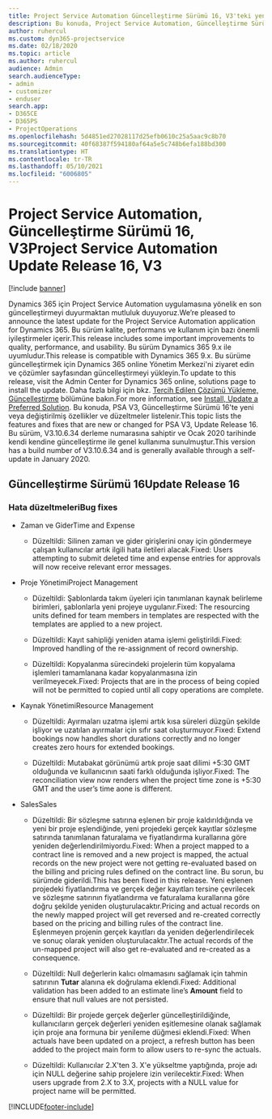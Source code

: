 ```yaml
---
title: Project Service Automation Güncelleştirme Sürümü 16, V3'teki yenilikler veya değişiklikler
description: Bu konuda, Project Service Automation, Güncelleştirme Sürümü 16, V3'teki özellikler ve düzeltmeler listelenir.
author: ruhercul
ms.custom: dyn365-projectservice
ms.date: 02/18/2020
ms.topic: article
ms.author: ruhercul
audience: Admin
search.audienceType:
- admin
- customizer
- enduser
search.app:
- D365CE
- D365PS
- ProjectOperations
ms.openlocfilehash: 5d4851ed27028117d25efb0610c25a5aac9c8b70
ms.sourcegitcommit: 40f68387f594180af64a5e5c748b6efa188bd300
ms.translationtype: HT
ms.contentlocale: tr-TR
ms.lasthandoff: 05/10/2021
ms.locfileid: "6006805"
---
```

# <a name="project-service-automation-update-release-16-v3"></a><span data-ttu-id="282de-103">Project Service Automation, Güncelleştirme Sürümü 16, V3</span><span class="sxs-lookup"><span data-stu-id="282de-103">Project Service Automation Update Release 16, V3</span></span>

[!include [banner](../includes/psa-now-project-operations.md)]

<span data-ttu-id="282de-104">Dynamics 365 için Project Service Automation uygulamasına yönelik en son güncelleştirmeyi duyurmaktan mutluluk duyuyoruz.</span><span class="sxs-lookup"><span data-stu-id="282de-104">We’re pleased to announce the latest update for the Project Service Automation application for Dynamics 365.</span></span> <span data-ttu-id="282de-105">Bu sürüm kalite, performans ve kullanım için bazı önemli iyileştirmeler içerir.</span><span class="sxs-lookup"><span data-stu-id="282de-105">This release includes some important improvements to quality, performance, and usability.</span></span>  <span data-ttu-id="282de-106">Bu sürüm Dynamics 365 9.x ile uyumludur.</span><span class="sxs-lookup"><span data-stu-id="282de-106">This release is compatible with Dynamics 365 9.x.</span></span> <span data-ttu-id="282de-107">Bu sürüme güncelleştirmek için Dynamics 365 online Yönetim Merkezi'ni ziyaret edin ve çözümler sayfasından güncelleştirmeyi yükleyin.</span><span class="sxs-lookup"><span data-stu-id="282de-107">To update to this release, visit the Admin Center for Dynamics 365 online, solutions page to install the update.</span></span> <span data-ttu-id="282de-108">Daha fazla bilgi için bkz. [Tercih Edilen Çözümü Yükleme, Güncelleştirme](/dynamics365/project-service/upgrade-psa-home-page) bölümüne bakın.</span><span class="sxs-lookup"><span data-stu-id="282de-108">For more information, see [Install, Update a Preferred Solution](/dynamics365/project-service/upgrade-psa-home-page).</span></span>
<span data-ttu-id="282de-109">Bu konuda, PSA V3, Güncelleştirme Sürümü 16'te yeni veya değiştirilmiş özellikler ve düzeltmeler listelenir.</span><span class="sxs-lookup"><span data-stu-id="282de-109">This topic lists the features and fixes that are new or changed for PSA V3, Update Release 16.</span></span> <span data-ttu-id="282de-110">Bu sürüm, V3.10.6.34 derleme numarasına sahiptir ve Ocak 2020 tarihinde kendi kendine güncelleştirme ile genel kullanıma sunulmuştur.</span><span class="sxs-lookup"><span data-stu-id="282de-110">This version has a build number of V3.10.6.34 and is generally available through a self-update in January 2020.</span></span>


## <a name="update-release-16"></a><span data-ttu-id="282de-111">Güncelleştirme Sürümü 16</span><span class="sxs-lookup"><span data-stu-id="282de-111">Update Release 16</span></span>

### <a name="bug-fixes"></a><span data-ttu-id="282de-112">Hata düzeltmeleri</span><span class="sxs-lookup"><span data-stu-id="282de-112">Bug fixes</span></span>

-   <span data-ttu-id="282de-113">Zaman ve Gider</span><span class="sxs-lookup"><span data-stu-id="282de-113">Time and Expense</span></span>

    -   <span data-ttu-id="282de-114">Düzeltildi: Silinen zaman ve gider girişlerini onay için göndermeye çalışan kullanıcılar artık ilgili hata iletileri alacak.</span><span class="sxs-lookup"><span data-stu-id="282de-114">Fixed: Users attempting to submit deleted time and expense entries for approvals will now receive relevant error messages.</span></span>

-   <span data-ttu-id="282de-115">Proje Yönetimi</span><span class="sxs-lookup"><span data-stu-id="282de-115">Project Management</span></span>

    -   <span data-ttu-id="282de-116">Düzeltildi: Şablonlarda takım üyeleri için tanımlanan kaynak belirleme birimleri, şablonlarla yeni projeye uygulanır.</span><span class="sxs-lookup"><span data-stu-id="282de-116">Fixed: The resourcing units defined for team members in templates are respected with the templates are applied to a new project.</span></span>

    -   <span data-ttu-id="282de-117">Düzeltildi: Kayıt sahipliği yeniden atama işlemi geliştirildi.</span><span class="sxs-lookup"><span data-stu-id="282de-117">Fixed: Improved handling of the re-assignment of record ownership.</span></span>

    -   <span data-ttu-id="282de-118">Düzeltildi: Kopyalanma sürecindeki projelerin tüm kopyalama işlemleri tamamlanana kadar kopyalanmasına izin verilmeyecek.</span><span class="sxs-lookup"><span data-stu-id="282de-118">Fixed: Projects that are in the process of being copied will not be permitted to copied until all copy operations are complete.</span></span>

-   <span data-ttu-id="282de-119">Kaynak Yönetimi</span><span class="sxs-lookup"><span data-stu-id="282de-119">Resource Management</span></span>

    -   <span data-ttu-id="282de-120">Düzeltildi: Ayırmaları uzatma işlemi artık kısa süreleri düzgün şekilde işliyor ve uzatılan ayırmalar için sıfır saat oluşturmuyor.</span><span class="sxs-lookup"><span data-stu-id="282de-120">Fixed: Extend bookings now handles short durations correctly and no longer creates zero hours for extended bookings.</span></span>

    -   <span data-ttu-id="282de-121">Düzeltildi: Mutabakat görünümü artık proje saat dilimi +5:30 GMT olduğunda ve kullanıcının saati farklı olduğunda işliyor.</span><span class="sxs-lookup"><span data-stu-id="282de-121">Fixed: The reconciliation view now renders when the project time zone is +5:30 GMT and the user’s time aone is different.</span></span>

-   <span data-ttu-id="282de-122">Sales</span><span class="sxs-lookup"><span data-stu-id="282de-122">Sales</span></span>

    -   <span data-ttu-id="282de-123">Düzeltildi: Bir sözleşme satırına eşlenen bir proje kaldırıldığında ve yeni bir proje eşlendiğinde, yeni projedeki gerçek kayıtlar sözleşme satırında tanımlanan faturalama ve fiyatlandırma kurallarına göre yeniden değerlendirilmiyordu.</span><span class="sxs-lookup"><span data-stu-id="282de-123">Fixed: When a project mapped to a contract line is removed and a new project is mapped, the actual records on the new project were not getting re-evaluated based on the billing and pricing rules defined on the contract line.</span></span> <span data-ttu-id="282de-124">Bu sorun, bu sürümde giderildi.</span><span class="sxs-lookup"><span data-stu-id="282de-124">This has been fixed in this release.</span></span> <span data-ttu-id="282de-125">Yeni eşlenen projedeki fiyatlandırma ve gerçek değer kayıtları tersine çevrilecek ve sözleşme satırının fiyatlandırma ve faturalama kurallarına göre doğru şekilde yeniden oluşturulacaktır.</span><span class="sxs-lookup"><span data-stu-id="282de-125">Pricing and actual records on the newly mapped project will get reversed and re-created correctly based on the pricing and billing rules of the contract line.</span></span> <span data-ttu-id="282de-126">Eşlenmeyen projenin gerçek kayıtları da yeniden değerlendirilecek ve sonuç olarak yeniden oluşturulacaktır.</span><span class="sxs-lookup"><span data-stu-id="282de-126">The actual records of the un-mapped project will also get re-evaluated and re-created as a consequence.</span></span>

    -   <span data-ttu-id="282de-127">Düzeltildi: Null değerlerin kalıcı olmamasını sağlamak için tahmin satırının **Tutar** alanına ek doğrulama eklendi.</span><span class="sxs-lookup"><span data-stu-id="282de-127">Fixed: Additional validation has been added to an estimate line’s **Amount** field to ensure that null values are not persisted.</span></span>

    -   <span data-ttu-id="282de-128">Düzeltildi: Bir projede gerçek değerler güncelleştirildiğinde, kullanıcıların gerçek değerleri yeniden eşitlemesine olanak sağlamak için proje ana formuna bir yenileme düğmesi eklendi.</span><span class="sxs-lookup"><span data-stu-id="282de-128">Fixed: When actuals have been updated on a project, a refresh button has been added to the project main form to allow users to re-sync the actuals.</span></span>

    -   <span data-ttu-id="282de-129">Düzeltildi: Kullanıcılar 2.X'ten 3. X'e yükseltme yaptığında, proje adı için NULL değerine sahip projelere izin verilecektir.</span><span class="sxs-lookup"><span data-stu-id="282de-129">Fixed: When users upgrade from 2.X to 3.X, projects with a NULL value for project name will be permitted.</span></span>



[!INCLUDE[footer-include](../includes/footer-banner.md)]